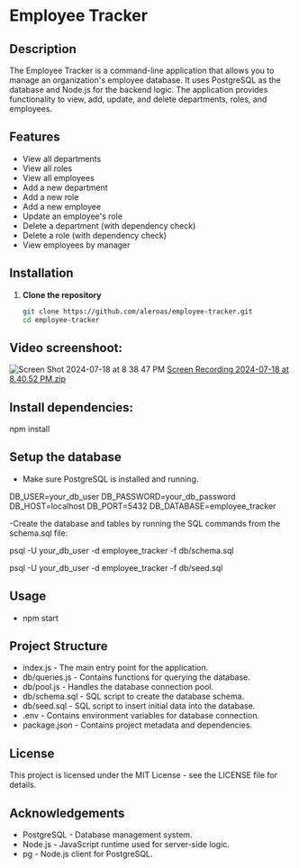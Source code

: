 # Employee Tracker

## Description

The Employee Tracker is a command-line application that allows you to manage an organization's employee database. It uses PostgreSQL as the database and Node.js for the backend logic. The application provides functionality to view, add, update, and delete departments, roles, and employees.

## Features

- View all departments
- View all roles
- View all employees
- Add a new department
- Add a new role
- Add a new employee
- Update an employee's role
- Delete a department (with dependency check)
- Delete a role (with dependency check)
- View employees by manager

## Installation

1. **Clone the repository**

   ```sh
   git clone https://github.com/aleroas/employee-tracker.git
   cd employee-tracker

## Video screenshoot:
![Screen Shot 2024-07-18 at 8 38 47 PM](https://github.com/user-attachments/assets/bac131f6-eead-41ad-b638-a665ad2b1741)
[Screen Recording 2024-07-18 at 8.40.52 PM.zip](https://github.com/user-attachments/files/16300514/Screen.Recording.2024-07-18.at.8.40.52.PM.zip)


## Install dependencies:
npm install

## Setup the database

- Make sure PostgreSQL is installed and running.

DB_USER=your_db_user
DB_PASSWORD=your_db_password
DB_HOST=localhost
DB_PORT=5432
DB_DATABASE=employee_tracker

-Create the database and tables by running the SQL commands from the schema.sql file:

psql -U your_db_user -d employee_tracker -f db/schema.sql

psql -U your_db_user -d employee_tracker -f db/seed.sql

## Usage
- npm start

## Project Structure
- index.js - The main entry point for the application.
- db/queries.js - Contains functions for querying the database.
- db/pool.js - Handles the database connection pool.
- db/schema.sql - SQL script to create the database schema.
- db/seed.sql - SQL script to insert initial data into the database.
- .env - Contains environment variables for database connection.
- package.json - Contains project metadata and dependencies.

## License
This project is licensed under the MIT License - see the LICENSE file for details.

## Acknowledgements
- PostgreSQL - Database management system.
- Node.js - JavaScript runtime used for server-side logic.
- pg - Node.js client for PostgreSQL.
